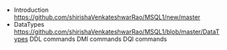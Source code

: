 * Introduction https://github.com/shirishaVenkateshwarRao/MSQL1/new/master
* DataTypes https://github.com/shirishaVenkateshwarRao/MSQL1/blob/master/DataTypes
DDL commands
DMl commands
DQl commands

